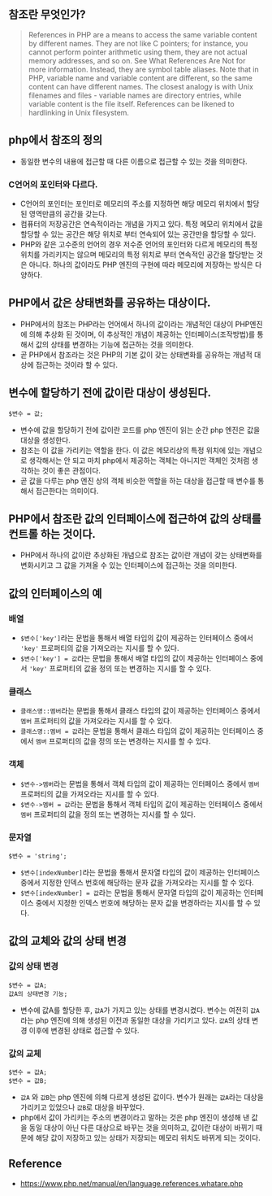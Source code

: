 ## 참조란 무엇인가?
> References in PHP are a means to access the same variable content by different names. They are not like C pointers; for instance, you cannot perform pointer arithmetic using them, they are not actual memory addresses, and so on. See What References Are Not for more information. Instead, they are symbol table aliases. Note that in PHP, variable name and variable content are different, so the same content can have different names. The closest analogy is with Unix filenames and files - variable names are directory entries, while variable content is the file itself. References can be likened to hardlinking in Unix filesystem.

## php에서 참조의 정의
- 동일한 변수의 내용에 접근할 때 다른 이름으로 접근할 수 있는 것을 의미한다.

### C언어의 포인터와 다르다.
- C언어의 포인터는 포인터로 메모리의 주소를 지정하면 해당 메모리 위치에서 할당된 영역만큼의 공간을 갖는다.
- 컴퓨터의 저장공간은 연속적이라는 개념을 가지고 있다. 특정 메모리 위치에서 값을 할당할 수 있는 공간은 해당 위치로 부터 연속되어 있는 공간만을 할당할 수 있다.
- PHP와 같은 고수준의 언어의 경우 저수준 언어의 포인터와 다르게 메모리의 특정 위치를 가리키지는 않으며 메모리의 특정 위치로 부터 연속적인 공간을 할당받는 것은 아니다. 하나의 값이라도 PHP 엔진의 구현에 따라 메모리에 저장하는 방식은 다양하다.

## PHP에서 값은 상태변화를 공유하는 대상이다.
- PHP에서의 참조는 PHP라는 언어에서 하나의 값이라는 개념적인 대상이 PHP엔진에 의해 추상화 된 것이며, 이 추상적인 개념이 제공하는 인터페이스(조작방법)를 통해서 값의 상태를 변경하는 기능에 접근하는 것을 의미한다.
- 곧 PHP에서 참조라는 것은 PHP의 기본 값이 갖는 상태변화를 공유하는 개념적 대상에 접근하는 것이라 할 수 있다.

## 변수에 할당하기 전에 값이란 대상이 생성된다.
```
$변수 = 값;
```
- 변수에 값을 할당하기 전에 값이란 코드를 php 엔진이 읽는 순간 php 엔진은 값을 대상을 생성한다.
- 참조는 이 값을 가리키는 역할을 한다. 이 값은 메모리상의 특정 위치에 있는 개념으로 생각해서는 안 되고 마치 php에서 제공하는 객체는 아니지만 객체인 것처럼 생각하는 것이 좋은 관점이다.
- 곧 값을 다루는 php 엔진 상의 객체 비슷한 역할을 하는 대상을 접근할 때 변수를 통해서 접근한다는 의미이다.

## PHP에서 참조란 값의 인터페이스에 접근하여 값의 상태를 컨트롤 하는 것이다.
- PHP에서 하나의 값이란 추상화된 개념으로 참조는 값이란 개념이 갖는 상태변화를 변화시키고 그 값을 가져올 수 있는 인터페이스에 접근하는 것을 의미한다.

## 값의 인터페이스의 예
### 배열
- `$변수['key']`라는 문법을 통해서 배열 타입의 값이 제공하는 인터페이스 중에서 `'key'` 프로퍼티의 값을 가져오라는 지시를 할 수 있다.
- `$변수['key'] = 값`라는 문법을 통해서 배열 타입의 값이 제공하는 인터페이스 중에서 `'key'` 프로퍼티의 값을 정의 또는 변경하는 지시를 할 수 있다.

### 클래스
- `클래스명::멤버`라는 문법을 통해서 클래스 타입의 값이 제공하는 인터페이스 중에서 `멤버` 프로퍼티의 값을 가져오라는 지시를 할 수 있다.
- `클래스명::멤버 = 값`라는 문법을 통해서 클래스 타입의 값이 제공하는 인터페이스 중에서 `멤버` 프로퍼티의 값을 정의 또는 변경하는 지시를 할 수 있다.

### 객체
- `$변수->멤버`라는 문법을 통해서 객체 타입의 값이 제공하는 인터페이스 중에서 `멤버` 프로퍼티의 값을 가져오라는 지시를 할 수 있다.
- `$변수->멤버 = 값`라는 문법을 통해서 객체 타입의 값이 제공하는 인터페이스 중에서 `멤버` 프로퍼티의 값을 정의 또는 변경하는 지시를 할 수 있다.

### 문자열
```
$변수 = 'string';
```
- `$변수[indexNumber]`라는 문법을 통해서 문자열 타입의 값이 제공하는 인터페이스 중에서 지정한 인덱스 번호에 해당하는 문자 값을 가져오라는 지시를 할 수 있다.
- `$변수[indexNumber] = 값`라는 문법을 통해서 문자열 타입의 값이 제공하는 인터페이스 중에서 지정한 인덱스 번호에 해당하는 문자 값을 변경하라는 지시를 할 수 있다.

## 값의 교체와 값의 상태 변경
### 값의 상태 변경
```
$변수 = 값A;
값A의 상태변경 기능;
```
- 변수에 값A를 할당한 후, `값A`가 가지고 있는 상태를 변경시켰다. 변수는 여전히 `값A`라는 php 엔진에 의해 생성된 이전과 동일한 대상을 가리키고 있다. `값A`의 상태 변경 이후에 변경된 상태로 접근할 수 있다.

### 값의 교체
```
$변수 = 값A;
$변수 = 값B;
```
- `값A` 와 `값B`는 php 엔진에 의해 다르게 생성된 값이다. 변수가 원래는 `값A`라는 대상을 가리키고 있었으나 `값B`로 대상을 바꾸었다.
- php에서 값이 가리키는 주소의 변경이라고 말하는 것은 php 엔진이 생성해 낸 값을 동일 대상이 아닌 다른 대상으로 바꾸는 것을 의미하고, 값이란 대상이 바뀌기 때문에 해당 값이 저장하고 있는 상태가 저장되는 메모리 위치도 바뀌게 되는 것이다.

## Reference
- https://www.php.net/manual/en/language.references.whatare.php
